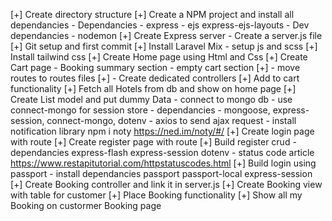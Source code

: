 [+] Create directory structure
[+] Create a NPM project and install all dependancies
    - Dependancies
        - express
        - ejs express-ejs-layouts
    - Dev dependancies
        - nodemon
[+] Create Express server - Create a server.js file
[+] Git setup and first commit
[+] Install Laravel Mix
    - setup js and scss
[+] Install tailwind css
[+] Create Home page using Html and Css
[+] Create Cart page
    - Booking summary section
    - empty cart section
[+] - move routes to routes files
[+] - Create dedicated controllers
[+] Add to cart functionality
    [+] Fetch all Hotels from db and show on home page
    [+] Create List model and put dummy Data
        - connect to mongo db
        - use connect-mongo for session store
            - dependancies
                - mongoose, express-session, connect-mongo, dotenv
    - axios to send ajax request
    - install notification library npm i noty   https://ned.im/noty/#/
[+] Create login page with route
[+] Create register page with route
[+] Build register crud
    - dependancies express-flash express-session dotenv
    - status code article https://www.restapitutorial.com/httpstatuscodes.html
[+] Build login using passport
    - install dependancies passport passport-local express-session
[+] Create Booking controller and link it in server.js
[+] Create Booking view with table for customer
[+] Place Booking functionality
[+] Show all my Booking on custormer Booking page